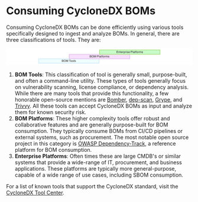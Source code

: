 # Consuming CycloneDX BOMs
Consuming CycloneDX BOMs can be done efficiently using various tools specifically designed to ingest and analyze BOMs.
In general, there are three classifications of tools. They are:

![BOM Tool Ladder](images/bom-tool-ladder.svg)

1. **BOM Tools**: This classification of tool is generally small, purpose-built, and often a command-line utility. These types of tools generally focus on vulnerability scanning, license compliance, or dependency analysis. While there are many tools that provide this functionality, a few honorable open-source mentions are [Bomber](https://github.com/devops-kung-fu/bomber), [dep-scan](https://github.com/AppThreat/dep-scan), [Grype](https://github.com/anchore/grype), and [Trivvy](https://trivy.dev/). All these tools can accept CycloneDX BOMs as input and analyze them for known security risk.
2. **BOM Platforms**: These higher complexity tools offer robust and collaborative features and are generally purpose-built for BOM consumption. They typically consume BOMs from CI/CD pipelines or external systems, such as procurement. The most notable open source project in this category is [OWASP Dependency-Track](https://dependencytrack.org/), a reference platform for BOM consumption.
3. **Enterprise Platforms**: Often times these are large CMDB's or similar systems that provide a wide-range of IT, procurement, and business applications. These platforms are typically more general-purpose, capable of a wide range of use cases, including SBOM consumption.

For a list of known tools that support the CycloneDX standard, visit the [CycloneDX Tool Center](https://cyclonedx.org/tool-center/).

<div style="page-break-after: always; visibility: hidden">
\newpage
</div>